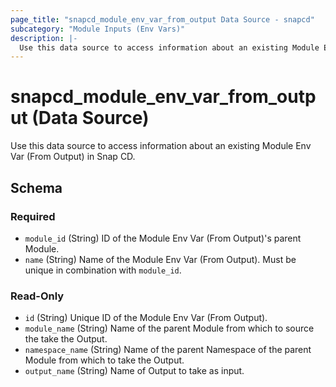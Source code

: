 ```yaml
---
page_title: "snapcd_module_env_var_from_output Data Source - snapcd"
subcategory: "Module Inputs (Env Vars)"
description: |-
  Use this data source to access information about an existing Module Env Var (From Output) in Snap CD.
---
```


# snapcd_module_env_var_from_output (Data Source)

Use this data source to access information about an existing Module Env Var (From Output) in Snap CD.




<!-- schema generated by tfplugindocs -->
## Schema

### Required

- `module_id` (String) ID of the Module Env Var (From Output)'s parent Module.
- `name` (String) Name of the Module Env Var (From Output).  Must be unique in combination with `module_id`.

### Read-Only

- `id` (String) Unique ID of the Module Env Var (From Output).
- `module_name` (String) Name of the parent Module from which to source the take the Output.
- `namespace_name` (String) Name of the parent Namespace of the parent Module from which to take the Output.
- `output_name` (String) Name of Output to take as input.
